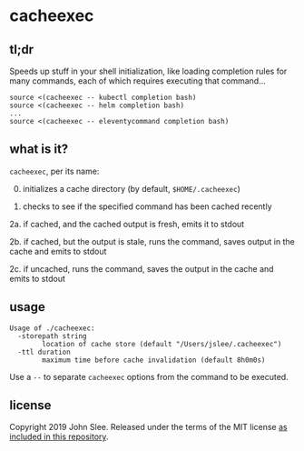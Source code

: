 # cacheexec

## tl;dr

Speeds up stuff in your shell initialization, like loading completion rules for
many commands, each of which requires executing that command...

```
source <(cacheexec -- kubectl completion bash)
source <(cacheexec -- helm completion bash)
...
source <(cacheexec -- eleventycommand completion bash)
```

## what is it?

`cacheexec`, per its name:

0. initializes a cache directory (by default, `$HOME/.cacheexec`)

1. checks to see if the specified command has been cached recently
 
2a. if cached, and the cached output is fresh, emits it to stdout

2b. if cached, but the output is stale, runs the command, saves output in the cache and emits to stdout

2c. if uncached, runs the command, saves the output in the cache and emits to stdout

## usage

```
Usage of ./cacheexec:
  -storepath string
    	location of cache store (default "/Users/jslee/.cacheexec")
  -ttl duration
    	maximum time before cache invalidation (default 8h0m0s)
```

Use a `--` to separate `cacheexec` options from the command to be executed.

## license

Copyright 2019 John Slee.  Released under the terms of the MIT license
[as included in this repository](LICENSE).
